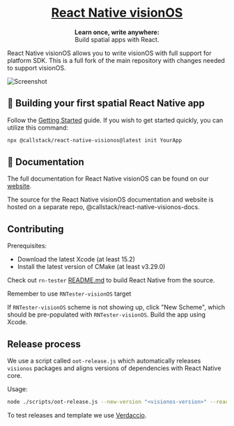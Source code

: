 <h1 align="center">
  <a href="https://callstack.github.io/react-native-visionos-docs">
    React Native visionOS
  </a>
</h1>

<p align="center">
  <strong>Learn once, write anywhere:</strong><br>
  Build spatial apps with React.
</p>

React Native visionOS allows you to write visionOS with full support for platform SDK. This is a full fork of the main repository with changes needed to support visionOS.

![Screenshot](https://github.com/callstack/react-native-visionos/assets/52801365/0fcd5e5f-628c-49ef-84ab-d1d4675a011a)

## 🎉 Building your first spatial React Native app
Follow the [Getting Started](https://callstack.github.io/react-native-visionos-docs/category/getting-started) guide. If you wish to get started quickly, you can utilize this command: 

```sh
npx @callstack/react-native-visionos@latest init YourApp
``` 


## 📖 Documentation

The full documentation for React Native visionOS can be found on our [website](https://callstack.github.io/react-native-visionos-docs).

The source for the React Native visionOS documentation and website is hosted on a separate repo, @callstack/react-native-visionos-docs.

## Contributing

Prerequisites: 
- Download the latest Xcode (at least 15.2)
- Install the latest version of CMake (at least v3.29.0)

Check out `rn-tester` [README.md](./packages/rn-tester/README.md) to build React Native from the source.

Remember to use `RNTester-visionOS` target

If `RNTester-visionOS` scheme is not showing up, click "New Scheme", which should be pre-populated with `RNTester-visionOS`. Build the app using Xcode.

## Release process

We use a script called `oot-release.js` which automatically releases `visionos` packages and aligns versions of dependencies with React Native core.

Usage:

```sh
node ./scripts/oot-release.js --new-version "<visionos-version>" --react-native-version "<react-native-version>" --one-time-password "<otp>"
```

To test releases and template we use [Verdaccio](https://verdaccio.org/).
